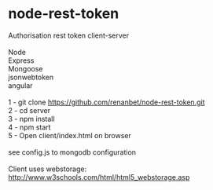 # node-rest-token
Authorisation rest token client-server
<br/><br/>
Node<br/>
Express<br/>
Mongoose<br/>
jsonwebtoken<br/>
angular</br>
<br/>
1 - git clone https://github.com/renanbet/node-rest-token.git<br/>
2 - cd server<br/>
3 - npm install<br/>
4 - npm start<br/>
5 - Open client/index.html on browser<br/>
<br/>
see config.js to mongodb configuration
<br/>
<br/>
Client uses webstorage: <a href="http://www.w3schools.com/html/html5_webstorage.asp">http://www.w3schools.com/html/html5_webstorage.asp</a>
